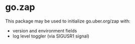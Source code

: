 # go.zap

This package may be used to initialize go.uber.org/zap with:
- version and environment fields
- log level toggler (via SIGUSR1 signal)
